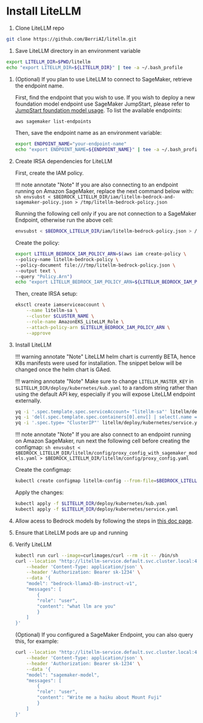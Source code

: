 # Install LiteLLM
1. Clone LiteLLM repo
```sh
git clone https://github.com/BerriAI/litellm.git
```

1. Save LiteLLM directory in an environment variable
```sh
export LITELLM_DIR=$PWD/litellm
echo "export LITELLM_DIR=${LITELLM_DIR}" | tee -a ~/.bash_profile
```

1. (Optional) If you plan to use LiteLLM to connect to SageMaker, retrieve the endpoint name.

    First, find the endpoint that you wish to use. If you wish to deploy a new foundation model endpoint use SageMaker JumpStart, please refer to [JumpStart foundation model usage](https://docs.aws.amazon.com/sagemaker/latest/dg/jumpstart-foundation-models-use.html). To list the available endpoints:

    ```sh
    aws sagemaker list-endpoints
    ```

    Then, save the endpoint name as an environment variable:
    ```sh
    export ENDPOINT_NAME="your-endpoint-name"
    echo "export ENDPOINT_NAME=${ENDPOINT_NAME}" | tee -a ~/.bash_profile
    ```

1. Create IRSA dependencies for LiteLLM

    First, create the IAM policy.

    !!! note annotate "Note"
        If you are also connecting to an endpoint running on Amazon SageMaker, replace the next command below with:
            ```sh
            envsubst < $BEDROCK_LITELLM_DIR/iam/litellm-bedrock-and-sagemaker-policy.json > /tmp/litellm-bedrock-policy.json
            ```

    Running the following cell only if you are not connection to a SageMaker Endpoint, otherwise run the above cell:
    ```sh
    envsubst < $BEDROCK_LITELLM_DIR/iam/litellm-bedrock-policy.json > /tmp/litellm-bedrock-policy.json
    ```

    Create the policy:
    ```sh
    export LITELLM_BEDROCK_IAM_POLICY_ARN=$(aws iam create-policy \
    --policy-name litellm-bedrock-policy \
    --policy-document file:///tmp/litellm-bedrock-policy.json \
    --output text \
    --query "Policy.Arn")
    echo "export LITELLM_BEDROCK_IAM_POLICY_ARN=${LITELLM_BEDROCK_IAM_POLICY_ARN}" | tee -a ~/.bash_profile
    ```

    Then, create IRSA setup:
    ```sh
    eksctl create iamserviceaccount \
        --name litellm-sa \
        --cluster $CLUSTER_NAME \
        --role-name AmazonEKS_LiteLLM_Role \
        --attach-policy-arn $LITELLM_BEDROCK_IAM_POLICY_ARN \
        --approve
    ```

1. Install LiteLLM

    !!! warning annotate "Note"
        LiteLLM helm chart is currently BETA, hence K8s manifests were used for installation. The snippet below will be changed once the helm chart is GAed.

    !!! warning annotate "Note"
        Make sure to change `LITELLM_MASTER_KEY` in `$LITELLM_DIR/deploy/kubernetes/kub.yaml` to a random string rather than using the default API key, especially if you will expose LiteLLM endpoint externally.

    ```sh
    yq -i '.spec.template.spec.serviceAccount= "litellm-sa"' litellm/deploy/kubernetes/kub.yaml
    yq -i 'del(.spec.template.spec.containers[0].env[] | select(.name == "DATABASE_URL") )' litellm/deploy/kubernetes/kub.yaml
    yq -i '.spec.type= "ClusterIP"' litellm/deploy/kubernetes/service.yaml
    ```
    !!! note annotate "Note"
        If you are also connect to an endpoint running on Amazon SageMaker, run next the following cell before creating the configmap:
            ```sh
            envsubst < $BEDROCK_LITELLM_DIR/litellm/config/proxy_config_with_sagemaker_models.yaml > $BEDROCK_LITELLM_DIR/litellm/config/proxy_config.yaml
            ```

    Create the configmap:
    ```sh
    kubectl create configmap litellm-config --from-file=$BEDROCK_LITELLM_DIR/litellm/config/proxy_config.yaml
    ```

    Apply the changes:
    ```sh
    kubectl apply -f $LITELLM_DIR/deploy/kubernetes/kub.yaml
    kubectl apply -f $LITELLM_DIR/deploy/kubernetes/service.yaml
    ```

1. Allow acess to Bedrock models by following the steps in [this doc page](https://docs.aws.amazon.com/bedrock/latest/userguide/model-access.html#model-access-add).

1. Ensure that LiteLLM pods are up and running

1. Verify LiteLLM

    ```sh
    kubectl run curl --image=curlimages/curl --rm -it -- /bin/sh
    curl --location "http://litellm-service.default.svc.cluster.local:4000/chat/completions" \
        --header 'Content-Type: application/json' \
        --header 'Authorization: Bearer sk-1234' \
        --data '{
        "model": "bedrock-llama3-8b-instruct-v1",
        "messages": [
            {
            "role": "user",
            "content": "what llm are you"
            }
        ]
    }'
    ```

    (Optional) If you configured a SageMaker Endpoint, you can also query this, for example:

    ```sh
    curl --location "http://litellm-service.default.svc.cluster.local:4000/chat/completions" \
        --header 'Content-Type: application/json' \
        --header 'Authorization: Bearer sk-1234' \
        --data '{
        "model": "sagemaker-model",
        "messages": [
            {
            "role": "user",
            "content": "Write me a haiku about Mount Fuji"
            }
        ]
    }'
    ```